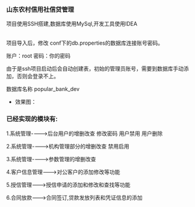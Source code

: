 ### 山东农村信用社信贷管理

项目使用SSH搭建,数据库使用MySql,开发工具使用IDEA

<br>
项目导入后，修改 conf下的db.properties的数据库连接账号密码。
<br>

账户：root 密码：你的密码
<br>

由于是ssh项目启动后会自动创建表，初始的管理员账号，需要到数据库手动添加，否则会登录不上。
<br>

数据库名称 popular_bank_dev

* 效果图：
### 已经实现的模块有:

1.系统管理---->后台用户的增删改查 修改密码 用户禁用 用户删除

2.系统管理---->机构管理部分的增删改查 禁用启用

3.系统管理---->参数管理的增删改查

4.客户信息管理--->对公客户的添加修改等功能 

5.授信管理--->授信申请的添加和修改和查找等功能

6.合同放款--->合同签订,贷款发放列表和凭证信息的添加
